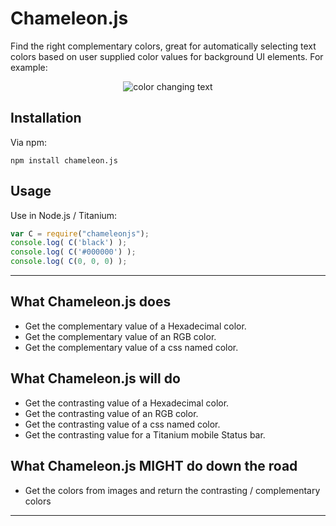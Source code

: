 # Chameleon.js

Find the right complementary colors, great for automatically selecting text colors based on user supplied color values for background UI elements. For example:

<p align="center">
  <img src="http://i.imgur.com/rTz01Qb.gif" alt="color changing text"/>
</p>

## Installation

Via npm:

	npm install chameleon.js

## Usage
Use in Node.js / Titanium:

```javascript
var C = require("chameleonjs");
console.log( C('black') );
console.log( C('#000000') );
console.log( C(0, 0, 0) );
```
---

## What Chameleon.js does

* Get the complementary value of a Hexadecimal color.
* Get the complementary value of an RGB color.
* Get the complementary value of a css named color.

## What Chameleon.js will do

* Get the contrasting value of a Hexadecimal color.
* Get the contrasting value of an RGB color.
* Get the contrasting value of a css named color.
* Get the contrasting value for a Titanium mobile Status bar.

## What Chameleon.js MIGHT do down the road
* Get the colors from images and return the contrasting / complementary colors

* * *
